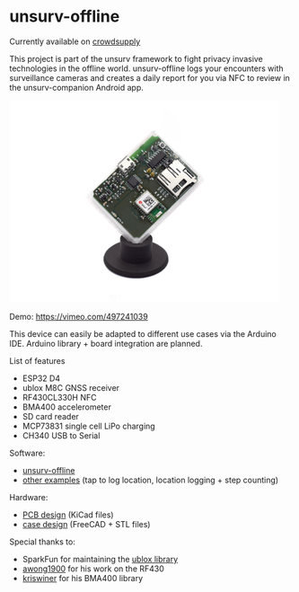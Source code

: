 # unsurv-offline

Currently available on [crowdsupply](https://www.crowdsupply.com/unsurv-technologies/unsurv-offline)

This project is part of the unsurv framework to fight privacy invasive technologies in the offline world. unsurv-offline logs your encounters with surveillance cameras and creates a daily report for you via NFC to review in the unsurv-companion Android app.

<img src="https://github.com/unsurv/unsurv-offline/blob/master/images/first.jpeg" alt="main PCB"
	title="unsurv-offline" width="480" height="360" />

Demo: https://vimeo.com/497241039



This device can easily be adapted to different use cases via the Arduino IDE. Arduino library + board integration are planned.

List of features

- ESP32 D4
- ublox M8C GNSS receiver
- RF430CL330H NFC 
- BMA400 accelerometer
- SD card reader
- MCP73831 single cell LiPo charging
- CH340 USB to Serial

Software:
- [unsurv-offline](https://github.com/unsurv/unsurv-offline/tree/master/software/unsurv-offline)
- [other examples](https://github.com/unsurv/unsurv-offline/tree/master/software/examples) (tap to log location, location logging + step counting)

Hardware:
- [PCB design](https://github.com/unsurv/unsurv-offline/tree/master/unsurv_offline_pcb/main) (KiCad files)
- [case design](https://github.com/unsurv/unsurv-offline/tree/master/case) (FreeCAD + STL files)

Special thanks to:

- SparkFun for maintaining the [ublox library](https://github.com/sparkfun/SparkFun_Ublox_Arduino_Library)
- [awong1900](https://github.com/awong1900/RF430CL330H_Shield) for his work on the RF430
- [kriswiner](https://github.com/kriswiner/BMA400) for his BMA400 library 
